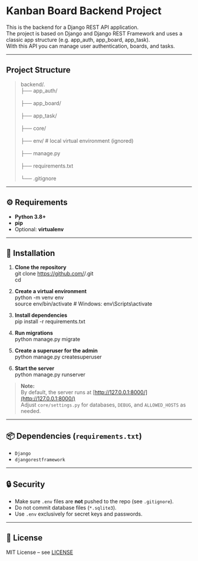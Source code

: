 # Kanban Board Backend Project

This is the backend for a Django REST API application.  
The project is based on Django and Django REST Framework and uses a classic app structure (e.g. app_auth, app_board, app_task).  
With this API you can manage user authentication, boards, and tasks.  

---

## Project Structure

> backend/.  
> ├── app_auth/<br>  
> ├── app_board/<br>  
> ├── app_task/<br>  
> ├── core/<br>  
> ├── env/                  # local virtual environment (ignored)<br>  
> ├── manage.py<br>  
> ├── requirements.txt<br>  
> └── .gitignore<br>  

---

## ⚙️ Requirements

- **Python 3.8+**  
- **pip**  
- Optional: **virtualenv**  

---

## 🚀 Installation

1. **Clone the repository**  
git clone https://github.com/<your-username>/<repo-name>.git  
cd <repo-name>  

2. **Create a virtual environment**  
python -m venv env  
source env/bin/activate   # Windows: env\Scripts\activate  

3. **Install dependencies**  
pip install -r requirements.txt  

4. **Run migrations**  
python manage.py migrate  

5. **Create a superuser for the admin**  
python manage.py createsuperuser  

6. **Start the server**  
python manage.py runserver  

> **Note:**  
> By default, the server runs at [http://127.0.0.1:8000/](http://127.0.0.1:8000/)  
> Adjust `core/settings.py` for databases, `DEBUG`, and `ALLOWED_HOSTS` as needed.  

---

## 📦 Dependencies (`requirements.txt`)

- `Django`  
- `djangorestframework`  

---

## 🔒 Security

- Make sure `.env` files are **not** pushed to the repo (see `.gitignore`).  
- Do not commit database files (`*.sqlite3`).  
- Use `.env` exclusively for secret keys and passwords.  

---

## 📝 License

MIT License – see [LICENSE](LICENSE)  
